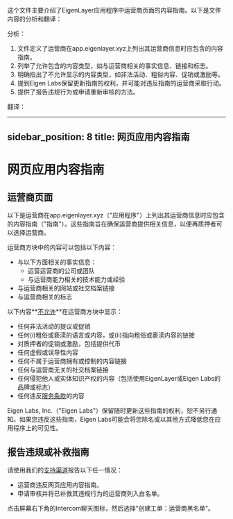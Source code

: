 这个文件主要介绍了EigenLayer应用程序中运营商页面的内容指南。以下是文件内容的分析和翻译：

分析：
1. 文件定义了运营商在app.eigenlayer.xyz上列出其运营商信息时应包含的内容指南。
2. 列举了允许包含的内容类型，如与运营商相关的事实信息、链接和标志。
3. 明确指出了不允许显示的内容类型，如非法活动、粗俗内容、促销或激励等。
4. 提到Eigen Labs保留更新指南的权利，并可能对违反指南的运营商采取行动。
5. 提供了报告违规行为或申请重新审核的方法。

翻译：

---
sidebar_position: 8
title: 网页应用内容指南
---

# 网页应用内容指南

## 运营商页面

以下是运营商在app.eigenlayer.xyz（"应用程序"）上列出其运营商信息时应包含的内容指南（"指南"）。这些指南旨在确保运营商提供相关信息，以便再质押者可以选择运营商。

运营商方块中的内容可以包括以下内容：
- 与以下方面相关的事实信息：
    - 运营运营商的公司或团队
    - 与运营商能力相关的技术能力或经验
- 与运营商相关的网站或社交档案链接
- 与运营商相关的标志

以下内容**<ins>不允许</ins>**在运营商方块中显示：
- 任何非法活动的提议或促销
- 任何(i)粗俗或亵渎的语言或内容，或(ii)指向粗俗或亵渎内容的链接
- 对质押者的促销或激励，包括提供代币
- 任何虚假或误导性内容
- 任何不属于运营商拥有或控制的内容链接
- 任何与运营商无关的社交档案链接
- 任何侵犯他人或实体知识产权的内容（包括使用EigenLayer或Eigen Labs的品牌或标志）
- 任何违反[服务条款](/docs/eigenlayer/legal/terms-of-service.md)的内容

Eigen Labs, Inc.（"Eigen Labs"）保留随时更新这些指南的权利，恕不另行通知。如果您违反这些指南，Eigen Labs可能会将您除名或以其他方式降低您在应用程序上的可见性。

## 报告违规或补救指南

请使用我们的[支持渠道](https://support.eigenlayer.xyz/)报告以下任一情况：
- 运营商违反网页应用内容指南。
- 申请审核并将已补救其违规行为的运营商列入白名单。

点击屏幕右下角的Intercom聊天图标，然后选择"创建工单：运营商黑名单"。